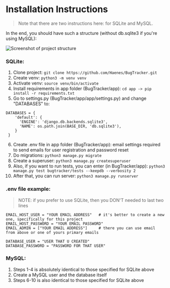 # Installation Instructions
>Note that there are two instructions here: for SQLite and MySQL.

In the end, you should have such a structure (without db.sqlite3 if you're using MySQL):

![Screenshot of project structure](https://github.com/Haenes/BugTracker/assets/138951721/97c019b5-4e20-4adb-b370-9c434b2fbbb9)

<h3>SQLite:</h3> 	

1) Clone project: `git clone https://github.com/Haenes/BugTracker.git`
2) Create venv: `python3 -m venv venv`
3) Activate venv: `source venv/bin/activate`
4) Install requirements in app folder (BugTracker/app): `cd app -> pip install -r requirements.txt`
5) Go to settings.py (BugTracker/app/app/settings.py) and change "DATABASES" to:

```python3
DATABASES = {
    'default': {
      'ENGINE': 'django.db.backends.sqlite3',
      'NAME': os.path.join(BASE_DIR, 'db.sqlite3'),
    }
 }
```

6) Create .env file in app folder (BugTracker/app): email settings required to send emails for user registration and password reset
7) Do migrations: `python3 manage.py migrate`
8) Create a superuser:  `python3 manage.py createsuperuser`
9) Also, if you want to run tests, you can enter (in BugTracker/app): `python3 manage.py test bugtracker/tests --keepdb --verbosity 2`
10) After that, you can run server:  `python3 manage.py runserver`


<h3>.env file example:</h3>

>NOTE: if you prefer to use SQLite, then you DON'T needed to last two lines

```python3
EMAIL_HOST_USER = "YOUR EMAIL ADDRESS"   # it's better to create a new one, specifically for this project
EMAIL_HOST_PASSWORD = "YOUR EMAIL PASSWORD"
EMAIL_ADMIN = ["YOUR EMAIL ADDRESS"]     # there you can use email from above or one of yours primary emails

DATABASE_USER = "USER THAT U CREATED"
DATABASE_PASSWORD = "PASSWORD FOR THAT USER"
```

<h3>MySQL:</h3>

1) Steps 1-4 is absolutely identical to those specified for SQLite above
2) Create a MySQL user and the database itself
3) Steps 6-10 is also identical to those specified for SQLite above

